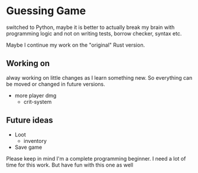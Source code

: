 # Guessing Game

switched to Python, maybe it is better to actually break my brain with programming logic and not on writing tests,
borrow checker, syntax etc.

Maybe I continue my work on the "original" Rust version.

## Working on
alway working on little changes as I learn something new. So everything can be moved or changed in future versions.

- more player dmg
  - crit-system

## Future ideas
- Loot
  - inventory
- Save game

Please keep in mind I'm a complete programming beginner. I need a lot of time for this work.
But have fun with this one as well
